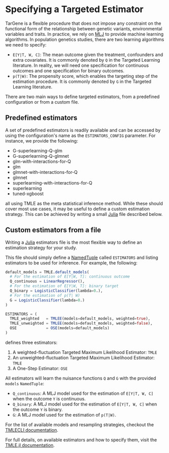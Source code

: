 # Specifying a Targeted Estimator

TarGene is a flexible procedure that does not impose any constraint on the functional form of the relationship between genetic variants, environmental variables and traits. In practice, we rely on [MLJ](https://alan-turing-institute.github.io/MLJ.jl/dev/) to provide machine learning algorithms. In population genetics studies, there are two learning algorithms we need to specify:

- `E[Y|T, W, C]`: The mean outcome given the treatment, confounders and extra covariates. It is commonly denoted by `Q` in the Targeted Learning literature. In reality, we will need one specification for continuous outcomes and one specification for binary outcomes.
- `p(T|W)`: The propensity score, which enables the targeting step of the estimation procedure. It is commonly denoted by `G` in the Targeted Learning literature.

There are two main ways to define targeted estimators, from a predefined configuration or from a custom file.

## Predefined estimators

A set of predefined estimators is readily available and can be accessed by using the configuration's name as the `ESTIMATORS_CONFIG` parameter. For instance, we provide the following:

- G-superlearning-Q-glm
- G-superlearning-Q-glmnet
- glm-with-interactions-for-Q
- glm
- glmnet-with-interactions-for-Q
- glmnet
- superlearning-with-interactions-for-Q
- superlearning
- tuned-xgboost

all using TMLE as the meta statistical inference method. While these should cover most use cases, it may be useful to define a custom estimation strategy. This can be achieved by writing a small [Julia](https://julialang.org/) file described below.

## Custom estimators from a file

Writing a [Julia](https://julialang.org/) estimators file is the most flexible way to define an estimation strategy for your study.

This file should simply define a [NamedTuple](https://docs.julialang.org/en/v1/base/base/#Core.NamedTuple) called `ESTIMATORS` and listing estimators to be used for inference. For example, the following:

```julia
default_models = TMLE.default_models(
  # For the estimation of E[Y|W, T]: continuous outcome
  Q_continuous = LinearRegressor(),
  # For the estimation of E[Y|W, T]: binary target
  Q_binary = LogisticClassifier(lambda=0.),
  # For the estimation of p(T| W)
  G = LogisticClassifier(lambda=0.)
)

ESTIMATORS = (
  TMLE_weighted   = TMLEE(models=default_models, weighted=true),
  TMLE_unweighted = TMLEE(models=default_models, weighted=false),
  OSE             = OSE(models=default_models)
)
```

defines three estimators:

1. A weighted-fluctuation Targeted Maximum Likelihood Estimator: `TMLE`
2. An unweighted-fluctuation Targeted Maximum Likelihood Estimator: `TMLE`
3. A One-Step Estimator: `OSE`

All estimators will learn the nuisance functions `Q` and `G` with the provided `models` `NamedTuple`:

- `Q_continuous`: A MLJ model used for the estimation of `E[Y|T, W, C]` when the outcome `Y` is continuous.
- `Q_binary`: A MLJ model used for the estimation of `E[Y|T, W, C]` when the outcome `Y` is binary.
- `G`: A MLJ model used for the estimation of `p(T|W)`.

For the list of available models and resampling strategies, checkout the [TMLECLI documentation](https://targene.github.io/TMLECLI.jl/stable/models/).

For full details, on available estimators and how to specify them, visit the [TMLE.jl documentation](https://targene.github.io/TMLE.jl/stable/).
